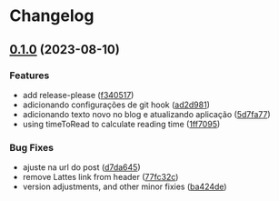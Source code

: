# Changelog

## [0.1.0](https://github.com/giovanebribeiro/mypage/compare/v0.0.0...v0.1.0) (2023-08-10)


### Features

* add release-please ([f340517](https://github.com/giovanebribeiro/mypage/commit/f34051757d9f4623c52f16977afc7ba835768c09))
* adicionando configurações de git hook ([ad2d981](https://github.com/giovanebribeiro/mypage/commit/ad2d9818ef95d855fd29d4eb98993d69a32712c4))
* adicionando texto novo no blog e atualizando aplicação ([5d7fa77](https://github.com/giovanebribeiro/mypage/commit/5d7fa778651792b02e3bc2aecadf31ffd7346c5e))
* using timeToRead to calculate reading time ([1ff7095](https://github.com/giovanebribeiro/mypage/commit/1ff709538f447bc42f3e58703865b9cf46c595a2))


### Bug Fixes

* ajuste na url do post ([d7da645](https://github.com/giovanebribeiro/mypage/commit/d7da6450ca88ed55b62e8609ff9abc3052a96dd2))
* remove Lattes link from header ([77fc32c](https://github.com/giovanebribeiro/mypage/commit/77fc32c5ea08b209c9a042e8090a01c246c8c5a5))
* version adjustments, and other minor fixies ([ba424de](https://github.com/giovanebribeiro/mypage/commit/ba424dedd64dc99c36303668e69377e86aeb2a60))
